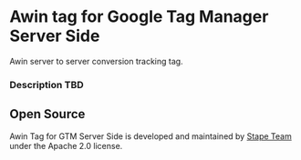 # Awin tag for Google Tag Manager Server Side

Awin server to server conversion tracking tag. 

### Description TBD

## Open Source

Awin Tag for GTM Server Side is developed and maintained by [Stape Team](https://stape.io/) under the Apache 2.0 license.
